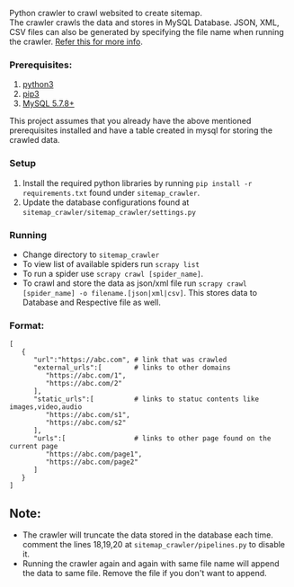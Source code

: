Python crawler to crawl websited to create sitemap.  
The crawler crawls the data and stores in MySQL Database. JSON, XML, CSV files can also be generated by specifying the file name when running the crawler. [Refer this for more info](#running).

### Prerequisites:
1. [python3](https://realpython.com/installing-python "Installing python3")
2. [pip3](https://pip.pypa.io/en/stable/installing/ "Installing pip3")
3. [MySQL 5.7.8+](https://dev.mysql.com/doc/mysql-installation-excerpt/5.7/en/ "Installing MySQL")

This project assumes that you already have the above mentioned prerequisites installed and have a table created in mysql for storing the crawled data.

### Setup
1. Install the required python libraries by running `pip install -r requirements.txt` found under `sitemap_crawler`.
2. Update the database configurations found at `sitemap_crawler/sitemap_crawler/settings.py`

### Running
* Change directory to `sitemap_crawler`
* To view list of available spiders run `scrapy list`
* To run a spider use `scrapy crawl [spider_name]`. 
* To crawl and store the data as json/xml file run `scrapy crawl [spider_name] -o filename.[json|xml|csv]`. This stores data to Database and Respective file as well.

### Format:
```
[
   {
      "url":"https://abc.com", # link that was crawled
      "external_urls":[        # links to other domains
         "https://abc.com/1",
         "https://abc.com/2"
      ],
      "static_urls":[          # links to statuc contents like images,video,audio
         "https://abc.com/s1",
         "https://abc.com/s2"
      ],
      "urls":[                 # links to other page found on the current page
         "https://abc.com/page1",
         "https://abc.com/page2"
      ]
   }
]
```

## Note:  
* The crawler will truncate the data stored in the database each time. comment the lines 18,19,20 at `sitemap_crawler/pipelines.py` to disable it.
* Running the crawler again and again with same file name will append the data to same file. Remove the file if you don't want to append.

